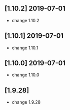 ## [1.10.2] 2019-07-01

*  change 1.10.2

## [1.10.1] 2019-07-01

*  change 1.10.1

## [1.10.0] 2019-07-01

*  change 1.10.0

## [1.9.28]

*  change 1.9.28

